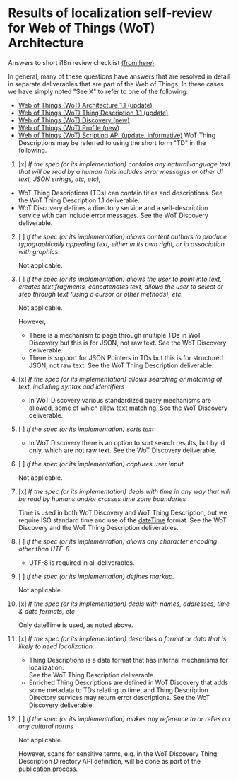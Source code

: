# Results of localization self-review for Web of Things (WoT) Architecture

Answers to short i18n review checklist [(from here)](http://w3c.github.io/i18n-activity/reviews/shortchecklist).

In general, many of these questions have answers that are resolved in detail in separate deliverables 
that are part of the Web of Things.  In these cases we have simply noted "See X" to refer to one of the
following:
* [Web of Things (WoT) Architecture 1.1 (update)](https://www.w3.org/TR/wot-architecture11/)
* [Web of Things (WoT) Thing Description 1.1 (update)](https://www.w3.org/TR/wot-thing-description11/)
* [Web of Things (WoT) Discovery (new)](https://www.w3.org/TR/wot-discovery/)
* [Web of Things (WoT) Profile (new)](https://www.w3.org/TR/wot-profile/)
* [Web of Things (WoT) Scripting API (update, informative)](https://www.w3.org/TR/wot-scripting-api/)
WoT Thing Descriptions may be referred to using the short form "TD" in the following.

1. [x] _If the spec (or its implementation) contains any natural language text that will be read by a human (this includes error messages or other UI text, JSON strings, etc, etc),_

* WoT Thing Descriptions (TDs) can contain titles and descriptions.  See the WoT Thing Description 1.1 deliverable.
* WoT Discovery defines a directory service and a self-description service with can include error messages.  See the WoT Discovery deliverable.
    
2. [ ] _If the spec (or its implementation) allows content authors to produce typographically appealing text, either in its own right, or in association with graphics._

    Not applicable.

3. [ ] _If the spec (or its implementation) allows the user to point into text, creates text fragments, concatenates text, allows the user to select or step through text (using a cursor or other methods), etc._

    Not applicable.

    However,
    * There is a mechanism to page through multiple TDs in WoT Discovery but this is for JSON, not raw text.  See the WoT Discovery deliverable.
    * There is support for JSON Pointers in TDs but this is for structured JSON, not raw text.  See the WoT Thing Description deliverable.

4. [x] _If the spec (or its implementation) allows searching or matching of text, including syntax and identifiers_

    * In WoT Discovery various standardized query mechanisms are allowed, some of which allow text matching.  See the WoT Discovery deliverable.

5. [ ] _If the spec (or its implementation) sorts text_

    * In WoT Discovery there is an option to sort search results, but by id only, which are not raw text.  See the WoT Discovery deliverable.

6. [ ] _If the spec (or its implementation) captures user input_

    Not applicable.

7. [x] _If the spec (or its implementation) deals with time in any way that will be read by humans and/or crosses time zone boundaries_

    Time is used in both WoT Discovery and WoT Thing Description, 
    but we require ISO standard time and use of the [dateTime](https://www.w3.org/TR/2012/REC-xmlschema11-2-20120405/#dateTime) format.
    See the WoT Discovery and the WoT Thing Description deliverables.

8. [ ] _If the spec (or its implementation) allows any character encoding other than UTF-8._

    * UTF-8 is required in all deliverables.

9. [ ] _If the spec (or its implementation) defines markup._

    Not applicable.

10. [x] _If the spec (or its implementation) deals with names, addresses, time & date formats, etc_

    Only dateTime is used, as noted above.  

11. [x] _If the spec (or its implementation) describes a format or data that is likely to need localization._

    * Thing Descriptions is a data format that has internal mechanisms for localization.  
      See the WoT Thing Description deliverable.
    * Enriched Thing Descriptions are defined in WoT Discovery that adds some metadata to TDs relating to time,
      and Thing Description Directory services may return error descriptions.
      See the WoT Discovery deliverable.

12. [ ] _If the spec (or its implementation) makes any reference to or relies on any cultural norms_

    Not applicable.
    
    However, scans for sensitive terms, e.g. in the WoT Discovery Thing Description Directory API definition, 
    will be done as part of the publication process.
